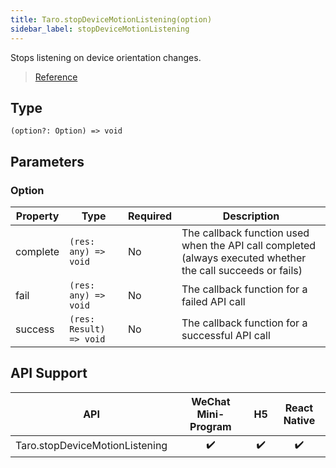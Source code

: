 ```yaml
---
title: Taro.stopDeviceMotionListening(option)
sidebar_label: stopDeviceMotionListening
---
```


Stops listening on device orientation changes.

> [Reference](https://developers.weixin.qq.com/miniprogram/en/dev/api/device/motion/wx.stopDeviceMotionListening.html)

## Type

```tsx
(option?: Option) => void
```

## Parameters

### Option

<table>
  <thead>
    <tr>
      <th>Property</th>
      <th>Type</th>
      <th style={{ textAlign: "center"}}>Required</th>
      <th>Description</th>
    </tr>
  </thead>
  <tbody>
    <tr>
      <td>complete</td>
      <td><code>(res: any) =&gt; void</code></td>
      <td style={{ textAlign: "center"}}>No</td>
      <td>The callback function used when the API call completed (always executed whether the call succeeds or fails)</td>
    </tr>
    <tr>
      <td>fail</td>
      <td><code>(res: any) =&gt; void</code></td>
      <td style={{ textAlign: "center"}}>No</td>
      <td>The callback function for a failed API call</td>
    </tr>
    <tr>
      <td>success</td>
      <td><code>(res: Result) =&gt; void</code></td>
      <td style={{ textAlign: "center"}}>No</td>
      <td>The callback function for a successful API call</td>
    </tr>
  </tbody>
</table>

## API Support

| API | WeChat Mini-Program | H5 | React Native |
| :---: | :---: | :---: | :---: |
| Taro.stopDeviceMotionListening | ✔️ | ✔️ | ✔️ |

